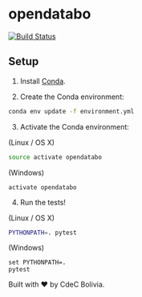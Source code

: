 # opendatabo

[![Build Status](https://travis-ci.org/CdeCBo/opendatabo.svg?branch=master)](https://travis-ci.org/CdeCBo/opendatabo)

## Setup

1. Install [Conda](https://conda.io/miniconda.html).

2. Create the Conda environment:

```bash
conda env update -f environment.yml
```

3. Activate the Conda environment:

(Linux / OS X)
```bash
source activate opendatabo
```

(Windows)
```batch
activate opendatabo
```

4. Run the tests!

(Linux / OS X)
```bash
PYTHONPATH=. pytest
```

(Windows)
```batch
set PYTHONPATH=.
pytest
```

Built with ❤️ by CdeC Bolivia.
